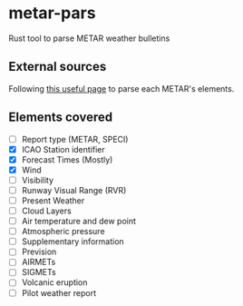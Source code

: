 # metar-pars

Rust tool to parse METAR weather bulletins

## External sources
Following [this useful page](https://wiki.ivao.aero/en/home/training/documentation/METAR_explanation) to parse each METAR's elements.

## Elements covered 

- [ ] Report type (METAR, SPECI)
- [x] ICAO Station identifier
- [x] Forecast Times (Mostly)
- [x] Wind
- [ ] Visibility
- [ ] Runway Visual Range (RVR)
- [ ] Present Weather
- [ ] Cloud Layers
- [ ] Air temperature and dew point
- [ ] Atmospheric pressure
- [ ] Supplementary information
- [ ] Prevision
- [ ] AIRMETs
- [ ] SIGMETs
- [ ] Volcanic eruption
- [ ] Pilot weather report
